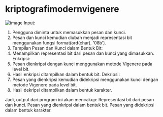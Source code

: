 # kriptografimodernvigenere
![image](https://github.com/TrenadyALFARABI/kriptografimodernvigenere/assets/91003235/971b4d25-576f-4029-ba31-8871bf065df2)
Input:
1.	Pengguna diminta untuk memasukkan pesan dan kunci.
2.	Pesan dan kunci kemudian diubah menjadi representasi bit menggunakan fungsi format(ord(char), '08b').
3.	Tampilan Pesan dan Kunci dalam Bentuk Bit:
4.	Menampilkan representasi bit dari pesan dan kunci yang dimasukkan.
Enkripsi:
5.	Pesan dienkripsi dengan kunci menggunakan metode Vigenere pada level bit.
6.	Hasil enkripsi ditampilkan dalam bentuk bit.
Dekripsi:
7.	Pesan yang dienkripsi kemudian didekripsi menggunakan kunci dengan metode Vigenere pada level bit.
8.	Hasil dekripsi ditampilkan dalam bentuk karakter.

Jadi, output dari program ini akan mencakup:
Representasi bit dari pesan dan kunci.
Pesan yang dienkripsi dalam bentuk bit.
Pesan yang didekripsi dalam bentuk karakter.
